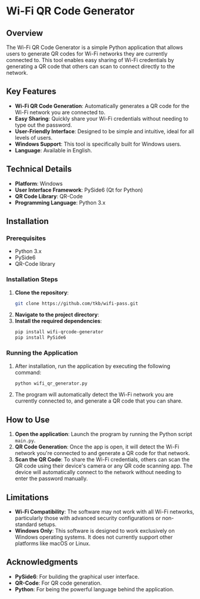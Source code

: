 # Wi-Fi QR Code Generator

## Overview
The Wi-Fi QR Code Generator is a simple Python application that allows users to generate QR codes for Wi-Fi networks they are currently connected to. This tool enables easy sharing of Wi-Fi credentials by generating a QR code that others can scan to connect directly to the network.

## Key Features
- **Wi-Fi QR Code Generation**: Automatically generates a QR code for the Wi-Fi network you are connected to.
- **Easy Sharing**: Quickly share your Wi-Fi credentials without needing to type out the password.
- **User-Friendly Interface**: Designed to be simple and intuitive, ideal for all levels of users.
- **Windows Support**: This tool is specifically built for Windows users.
- **Language**: Available in English.

## Technical Details
- **Platform**: Windows
- **User Interface Framework**: PySide6 (Qt for Python)
- **QR Code Library**: QR-Code
- **Programming Language**: Python 3.x

## Installation
### Prerequisites
- Python 3.x
- PySide6
- QR-Code library

### Installation Steps
1. **Clone the repository**:
    ```bash
    git clone https://github.com/tkb/wifi-pass.git
    ```
2. **Navigate to the project directory**:
3. **Install the required dependencies**:
    ```bash
    pip install wifi-qrcode-generator
   pip install PySide6
    ```

### Running the Application
1. After installation, run the application by executing the following command:
    ```bash
    python wifi_qr_generator.py
    ```

2. The program will automatically detect the Wi-Fi network you are currently connected to, and generate a QR code that you can share.

## How to Use
1. **Open the application**: Launch the program by running the Python script `main.py`.
2. **QR Code Generation**: Once the app is open, it will detect the Wi-Fi network you're connected to and generate a QR code for that network.
3. **Scan the QR Code**: To share the Wi-Fi credentials, others can scan the QR code using their device's camera or any QR code scanning app. The device will automatically connect to the network without needing to enter the password manually.

## Limitations
- **Wi-Fi Compatibility**: The software may not work with all Wi-Fi networks, particularly those with advanced security configurations or non-standard setups.
- **Windows Only**: This software is designed to work exclusively on Windows operating systems. It does not currently support other platforms like macOS or Linux.

## Acknowledgments
- **PySide6**: For building the graphical user interface.
- **QR-Code**: For QR code generation.
- **Python**: For being the powerful language behind the application.

